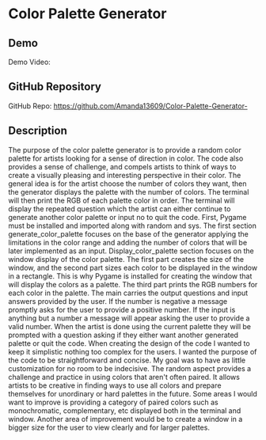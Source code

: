 # Color Palette Generator

## Demo
Demo Video: <URL>

## GitHub Repository
GitHub Repo: https://github.com/Amanda13609/Color-Palette-Generator-

## Description
The purpose of the color palette generator is to provide a random color palette for artists looking for a sense of direction in color. The code also provides a sense of challenge, and compels artists to think of ways to create a visually pleasing and interesting perspective in their color. 
	The general idea is for the artist choose the number of colors they want, then the generator displays the palette with the number of colors. The terminal will then print the RGB of each palette color in order. The terminal will display the repeated question which the artist can either continue to generate another color palette or input no to quit the code. 
	First, Pygame must be installed and imported along with random and sys. The first section generate_color_palette focuses on the base of the generator applying the limitations in the color range and adding the number of colors that will be later implemented as an input. Display_color_palette section focuses on the window display of the color palette. The first part creates the size of the window, and the second part sizes each color to be displayed in the window in a rectangle. This is why Pygame is installed for creating the window that will display the colors as a palette. The third part prints the RGB numbers for each color in the palette. The main carries the output questions and input answers provided by the user. If the number is negative a message promptly asks for the user to provide a positive number. If the input is anything but a number a message will appear asking the user to provide a valid number. When the artist is done using the current palette they will be prompted with a question asking if they either want another generated palette or quit the code.
	When creating the design of the code I wanted to keep it simplistic nothing too complex for the users. I wanted the purpose of the code to be straightforward and concise. My goal was to have as little customization for no room to be indecisive. The random aspect provides a challenge and practice in using colors that aren't often paired. It allows artists to be creative in finding ways to use all colors and prepare themselves for unordinary or hard palettes in the future.  Some areas I would want to improve is providing a category of paired colors such as monochromatic, complementary, etc displayed both in the terminal and window. Another area of improvement would be to create a window in a bigger size for the user to view clearly and for larger palettes.  
